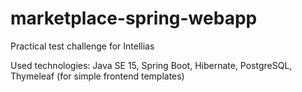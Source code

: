 # marketplace-spring-webapp
Practical test challenge for Intellias

Used technologies:
Java SE 15,
Spring Boot,
Hibernate,
PostgreSQL,
Thymeleaf (for simple frontend templates)
